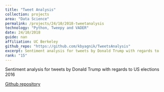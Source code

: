 ```yaml
---
title: "Tweet Analysis"
collection: projects
area: "Data Science"
permalink: /projects/24/10/2018-tweetanalysis
technology: "Python, Tweepy and VADER"
date: 24/10/2018
guide: nan
affiliation: UC Berkeley
github_repo: "https://github.com/kbyagnik/TweetsAnalysis"
excerpt: Sentiment analysis for tweets by Donald Trump with regards to US elections 2016
rank: "15"
---
```


Sentiment analysis for tweets by Donald Trump with regards to US elections 2016

[Github repository](https://github.com/kbyagnik/TweetsAnalysis)
